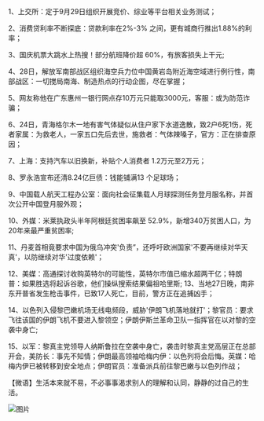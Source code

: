 1、上交所：定于9月29日组织开展竞价、综业等平台相关业务测试；

2、消费贷利率不断探底：贷款利率在2%-3% 之间，更有城商行推出1.88%的利率；

3、国庆机票大跳水上热搜！部分航班降价超 60%，有旅客损失上干元;

4、28日，解放军南部战区组织海空兵力位中国黄岩岛附近海空域进行例行性，南部战区：一切搅局南海、制造热点的行动企图，尽在掌握；

5、网友称他在广东惠州一银行网点存10万元只能取3000元，客服：或为防范诈骗；

6、24日，青海格尔木一地有害气体疑似从住户家下水道逸散，致2户6死1伤，死者家属：为救老人，一家五口先后去世，施救者：气体辣嗓子，官方：正在排查原因；

7、上海：支持汽车以旧换新，补贴个人消费者 1.2万元至2万元；

8、罗永浩宣布还清8.24亿巨债：钱能铺满13 个足球场；

9、中国载人航天工程办公室：面向社会征集载人月球探测任务登月服名称，并首次公开中国登月服外观；

10、外媒：米莱执政头半年阿根廷贫困率飙至 52.9%，新增340万贫困人口，为20年来最严重贫困率;

11、丹麦首相竟要求中国为俄乌冲突'负责”，还呼吁欧洲国家'不要再继续对华天真'，以防继续对华'过度依赖'；

12、美媒：高通探讨收购英特尔的可能性，英特尔市值已缩水超两干亿；特朗普：如果胜选将起诉谷歌，他们操纵搜索结果偏祖哈里斯; 13、当地27日晚，南非东开普省发生枪击事件，已致17人死亡，目前，警方正在追捕凶手；

14、以色列入侵黎巴嫩机场无线电频段，威胁'伊朗飞机落地就打'；黎官员：要求飞往该国的伊朗飞机不要进入黎领空；伊朗伊斯兰革命卫队一指挥官在以对黎的空袭中身亡;

15、以军：黎真主党领导人纳斯鲁拉在空袭中身亡，袭击时黎真主党高层正在总部开会，美防长：事先不知情；伊朗最高领袖哈梅内伊：以色列将会后悔。英媒：哈梅内伊已被转移到安全地点；伊朗官员：准备派兵前往黎巴嫩与以色列作战；

【微语】生活本来就不易，不必事事渴求别人的理解和认同，静静的过自己的生活。

![图片](https://api.03c3.cn/api/zb)

